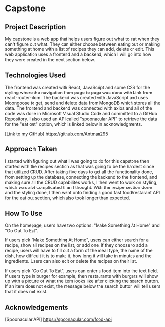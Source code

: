 # Capstone

## Project Description
My capstone is a web app that helps users figure out what to eat when they can't figure out what. They can either choose between eating out or making something at home with a list of recipes they can add, delete or edit. This web application uses a frontend and a backend, which I will go into how they were created in the next section below.

## Technologies Used
The frontend was created with React, JavaScript and some CSS for the styling where the navigation from page to page was done with Link from react-router-dom. The backend was created with JavaScript and uses Moongoose to get, send and delete data from MongoDB which stores all the data. The frontend and backend was connected with axios and all of the code was done in Microsoft Visual Studio Code and committed to a GitHub Repository. I also used an API called "spoonacular API" to retrieve the data for the "eat out" option, which is linked below in acknowledgments.

[Link to my GitHub] https://github.com/Antman295

## Approach Taken
I started with figuring out what I was going to do for this capstone then started with the recipes section as that was going to be the hardest since that utilized CRUD. After taking five days to get all the functionality done, from setting up the database, connecting the backend to the frontend, and making sure all the CRUD capabilites works, I then went to work on styling, which was alot complicated than I thought. With the recipe section done and the styling done, I then went onto finding a good fast food/restarant API for the eat out section, which also took longer than expected.

## How To Use 
On the homepage, users have two options: "Make Something At Home" and "Go Out To Eat". 

If users pick "Make Something At Home", users can either search for a recipe, show all recipes on the list, or add one. If they choose to add a recipe, users will have to fill out a form of the meal type, the name of the dish, how difficult it is to make it, how long it will take in minutes and the ingredients. Users can also edit or delete the recipes on their list.

If users pick "Go Out To Eat", users can enter a food item into the text field. If users type in burger for example, then restaurants with burgers will show up with a picture of what the item looks like after clicking the search button. If an item does not exist, the message below the search button will tell users that it does not exist. 

## Acknowledgements
[Spoonacular API] https://spoonacular.com/food-api